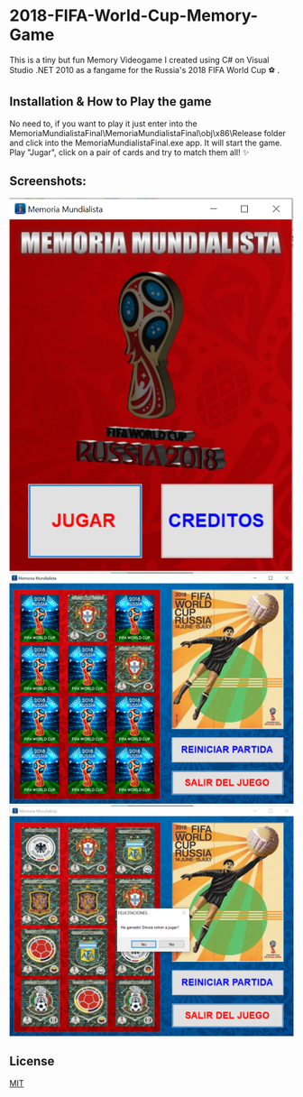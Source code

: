 #  2018-FIFA-World-Cup-Memory-Game

This is a  tiny but fun Memory Videogame I created using C# on Visual Studio .NET 2010 as a fangame for the Russia's 2018 FIFA World Cup ⚽ .

## Installation & How to Play the game 

No need to, if you want to play it just enter into the MemoriaMundialistaFinal\MemoriaMundialistaFinal\obj\x86\Release folder and click into the MemoriaMundialistaFinal.exe app. It will start the game. Play "Jugar", click on a pair of cards and try to match them all! ✨

## Screenshots:
![Screenshot](screenshots/1.png)
![Screenshot](screenshots/2.png)
![Screenshot](screenshots/3.png)


## License
[MIT](https://choosealicense.com/licenses/mit/)
